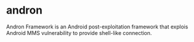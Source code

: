 # andron
Andron Framework is an Android post-exploitation framework that explois Android MMS vulnerability to provide shell-like connection.
